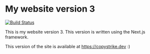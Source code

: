 # My website version 3

[![Build Status](https://jenkins.copystrike.dev/buildStatus/icon?job=copystrike-website)](https://jenkins.copystrike.dev/job/copystrike-website/)

This is my website version 3. This version is written using the Next.js framework.<br/>

This version of the site is available at https://copystrike.dev :)